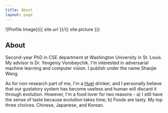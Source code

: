 ```yaml
---
title: About
layout: page
---
```

![Profile Image]({{ site.url }}/{{ site.picture }})

<h2>About</h2>
<p>Second-year PhD in CSE department at Washington University in St. Louis. My advisor is Dr. Yevgeniy Vorobeychik. I'm interested in adversarial machine learning and computer vision. I publish under the name Shaojie Wang.</p>

<p>As for non-research part of me, I'm a <a href="https://huel.mention-me.com/m/ol/ln9rh-6def622508">Huel</a> drinker, and I personally believe that our gustatory system has become useless and human will discard it through evolution. However, I'm a food lover for two reasons - a) I still have the sense of taste because evolution takes time; b) Foods are tasty. My top three choices: Chinese, Japanese, and Korean.</p>
